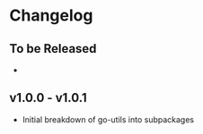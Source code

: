 # Changelog

## To be Released

* 

## v1.0.0 - v1.0.1

* Initial breakdown of go-utils into subpackages
